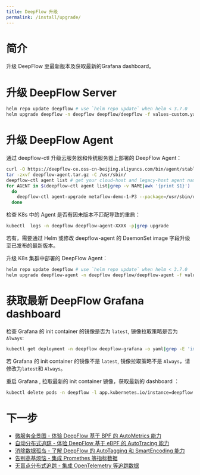 ```yaml
---
title: DeepFlow 升级
permalink: /install/upgrade/
---
```


# 简介

升级 DeepFlow 至最新版本及获取最新的Grafana dashboard。

# 升级 DeepFlow Server

```bash
helm repo update deepflow # use `helm repo update` when helm < 3.7.0
helm upgrade deepflow -n deepflow deepflow/deepflow -f values-custom.yaml
```

# 升级 DeepFlow Agent

通过 deepflow-ctl 升级云服务器和传统服务器上部署的 DeepFlow Agent：

```bash
curl -O https://deepflow-ce.oss-cn-beijing.aliyuncs.com/bin/agent/stable/linux/amd64/deepflow-agent.tar.gz
tar -zxvf deepflow-agent.tar.gz -C /usr/sbin/
deepflow-ctl agent list # get your cloud-host and legacy-host agent name
for AGENT in $(deepflow-ctl agent list|grep -v NAME|awk '{print $1}')
  do 
    deepflow-ctl agent-upgrade metaflow-demo-1-P3 --package=/usr/sbin/deepflow-agent
  done
```

检查 K8s 中的 Agent 是否有因未版本不匹配导致的重启：

```bash
kubectl  logs -n deepflow deepflow-agent-XXXX -p|grep upgrade
```

若有，需要通过 Helm 或修改 deepflow-agent 的 DaemonSet image 字段升级至已发布的最新版本。

升级 K8s 集群中部署的 DeepFlow Agent：

```bash
helm repo update deepflow # use `helm repo update` when helm < 3.7.0
helm upgrade deepflow-agent -n deepflow deepflow/deepflow-agent -f values-custom.yaml
```

# 获取最新 DeepFlow Grafana dashboard

检查 Grafana 的 init container 的镜像是否为 `latest`, 镜像拉取策略是否为 `Always`:

```bash
kubectl get deployment -n deepflow deepflow-grafana -o yaml|grep -E 'image:|imagePullPolicy'
```

若 Grafana 的 init container 的镜像不是 `latest`, 镜像拉取策略不是 `Always`，请修改为`latest`和 `Always`。

重启 Grafana , 拉取最新的 init container 镜像，获取最新的 dashboard ：

```bash
kubectl delete pods -n deepflow -l app.kubernetes.io/instance=deepflow -l app.kubernetes.io/name=grafana
```

# 下一步

- [微服务全景图 - 体验 DeepFlow 基于 BPF 的 AutoMetrics 能力](../auto-metrics/metrics-without-instrumentation/)
- [自动分布式追踪 - 体验 DeepFlow 基于 eBPF 的 AutoTracing 能力](../auto-tracing/tracing-without-instrumentation/)
- [消除数据孤岛 - 了解 DeepFlow 的 AutoTagging 和 SmartEncoding 能力](../auto-tagging/elimilate-data-silos/)
- [告别高基烦恼 - 集成 Promethes 等指标数据](../agent-integration/metrics/metrics-auto-tagging/)
- [无盲点分布式追踪 - 集成 OpenTelemetry 等追踪数据](../agent-integration/tracing/tracing-without-blind-spot/)
